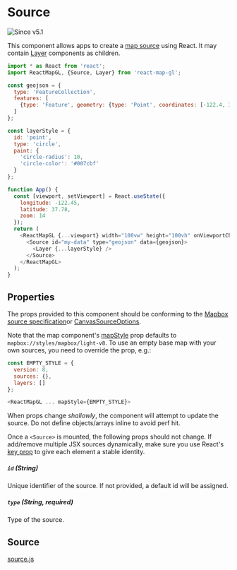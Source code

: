 # Source

![Since v5.1](https://img.shields.io/badge/since-v5.1-green)

This component allows apps to create a [map source](https://docs.mapbox.com/mapbox-gl-js/style-spec/#sources) using React. It may contain [Layer](/docs/api-reference/layer.md) components as children.

```js
import * as React from 'react';
import ReactMapGL, {Source, Layer} from 'react-map-gl';

const geojson = {
  type: 'FeatureCollection',
  features: [
    {type: 'Feature', geometry: {type: 'Point', coordinates: [-122.4, 37.8]}}
  ]
};

const layerStyle = {
  id: 'point',
  type: 'circle',
  paint: {
    'circle-radius': 10,
    'circle-color': '#007cbf'
  }
};

function App() {
  const [viewport, setViewport] = React.useState({
    longitude: -122.45,
    latitude: 37.78,
    zoom: 14
  });
  return (
    <ReactMapGL {...viewport} width="100vw" height="100vh" onViewportChange={setViewport}>
      <Source id="my-data" type="geojson" data={geojson}>
        <Layer {...layerStyle} />
      </Source>
    </ReactMapGL>
  );
}
```

## Properties

The props provided to this component should be conforming to the [Mapbox source specification](https://docs.mapbox.com/mapbox-gl-js/style-spec/#sources)or [CanvasSourceOptions](https://docs.mapbox.com/mapbox-gl-js/api/#canvassourceoptions).

Note that the map component's [mapStyle](/docs/api-reference/static-map.md#mapstyle) prop defaults to `mapbox://styles/mapbox/light-v8`. To use an empty base map with your own sources, you need to override the prop, e.g.:

```js
const EMPTY_STYLE = {
  version: 8,
  sources: {},
  layers: []
};

<ReactMapGL ... mapStyle={EMPTY_STYLE}>
```

When props change _shallowly_, the component will attempt to update the source. Do not define objects/arrays inline to avoid perf hit.

Once a `<Source>` is mounted, the following props should not change. If add/remove multiple JSX sources dynamically, make sure you use React's [key prop](https://reactjs.org/docs/lists-and-keys.html#keys) to give each element a stable identity.

##### `id` (String)

Unique identifier of the source. If not provided, a default id will be assigned.

##### `type` (String, required)

Type of the source.

## Source

[source.js](https://github.com/visgl/react-map-gl/tree/5.3-release/src/components/source.js)
